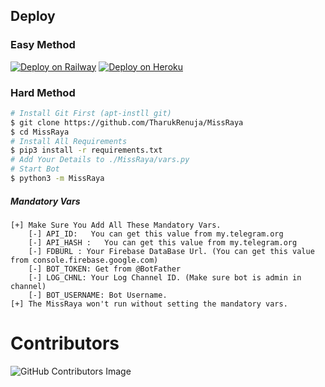 
## Deploy

### Easy Method
[![Deploy on Railway](https://railway.app/button.svg)](https://railway.app/new/template?template=https://github.com/GodEyeX/op&envs=wtf)
 [![Deploy on Heroku](https://www.herokucdn.com/deploy/button.svg)](https://heroku.com/deploy?template=https://github.com/GodEyeX/op)

### Hard Method
```sh
# Install Git First (apt-instll git)
$ git clone https://github.com/TharukRenuja/MissRaya
$ cd MissRaya
# Install All Requirements 
$ pip3 install -r requirements.txt
# Add Your Details to ./MissRaya/vars.py
# Start Bot 
$ python3 -m MissRaya
```
##### Mandatory Vars
```
[+] Make Sure You Add All These Mandatory Vars. 
    [-] API_ID:   You can get this value from my.telegram.org
    [-] API_HASH :   You can get this value from my.telegram.org
    [-] FDBURL : Your Firebase DataBase Url. (You can get this value from console.firebase.google.com)
    [-] BOT_TOKEN: Get from @BotFather
    [-] LOG_CHNL: Your Log Channel ID. (Make sure bot is admin in channel)
    [-] BOT_USERNAME: Bot Username.
[+] The MissRaya won't run without setting the mandatory vars.
```



# Contributors
![GitHub Contributors Image](https://contrib.rocks/image?repo=CallMeShaKa/omdo)

 
